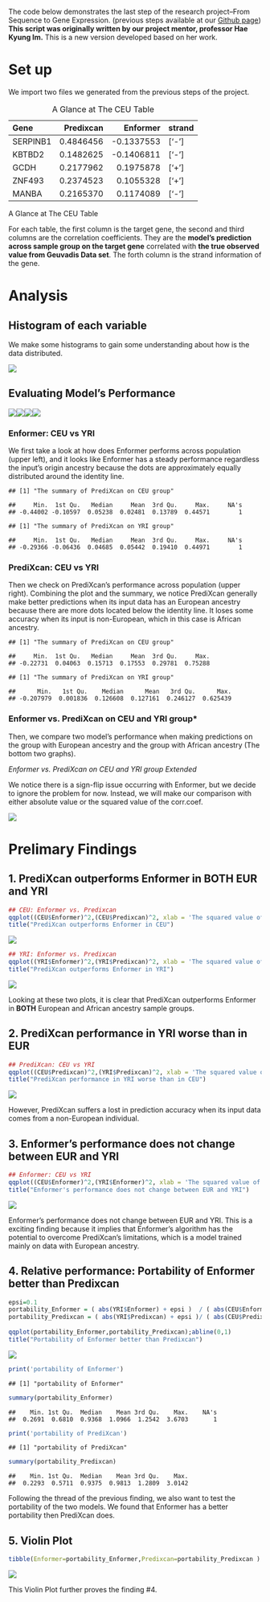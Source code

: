 The code below demonstrates the last step of the research project–From
Sequence to Gene Expression. (previous steps available at our [Github
page](https://github.com/NickuFeng/Research-Project)) **This script was
originally written by our project mentor, professor Hae Kyung Im.** This
is a new version developed based on her work.

# Set up

We import two files we generated from the previous steps of the project.

<table>
<caption>A Glance at The CEU Table</caption>
<thead>
<tr class="header">
<th style="text-align: left;">Gene</th>
<th style="text-align: right;">Predixcan</th>
<th style="text-align: right;">Enformer</th>
<th style="text-align: left;">strand</th>
</tr>
</thead>
<tbody>
<tr class="odd">
<td style="text-align: left;">SERPINB1</td>
<td style="text-align: right;">0.4846456</td>
<td style="text-align: right;">-0.1337553</td>
<td style="text-align: left;">[‘-’]</td>
</tr>
<tr class="even">
<td style="text-align: left;">KBTBD2</td>
<td style="text-align: right;">0.1482625</td>
<td style="text-align: right;">-0.1406811</td>
<td style="text-align: left;">[‘-’]</td>
</tr>
<tr class="odd">
<td style="text-align: left;">GCDH</td>
<td style="text-align: right;">0.2177962</td>
<td style="text-align: right;">0.1975878</td>
<td style="text-align: left;">[‘+’]</td>
</tr>
<tr class="even">
<td style="text-align: left;">ZNF493</td>
<td style="text-align: right;">0.2374523</td>
<td style="text-align: right;">0.1055328</td>
<td style="text-align: left;">[‘+’]</td>
</tr>
<tr class="odd">
<td style="text-align: left;">MANBA</td>
<td style="text-align: right;">0.2165370</td>
<td style="text-align: right;">0.1174089</td>
<td style="text-align: left;">[‘-’]</td>
</tr>
</tbody>
</table>

A Glance at The CEU Table

For each table, the first column is the target gene, the second and
third columns are the correlation coefficients. They are the **model’s
prediction across sample group on the target gene** correlated with
**the true observed value from Geuvadis Data set**. The forth column is
the strand information of the gene.

# Analysis

## Histogram of each variable

We make some histograms to gain some understanding about how is the data
distributed.

![](4_Analysis_files/figure-markdown_strict/Histogram-1.png)

## Evaluating Model’s Performance

![](4_Analysis_files/figure-markdown_strict/4_model_performance-1.png)![](4_Analysis_files/figure-markdown_strict/4_model_performance-2.png)![](4_Analysis_files/figure-markdown_strict/4_model_performance-3.png)![](4_Analysis_files/figure-markdown_strict/4_model_performance-4.png)

### Enformer: CEU vs YRI

We first take a look at how does Enformer performs across population
(upper left), and it looks like Enformer has a steady performance
regardless the input’s origin ancestry because the dots are
approximately equally distributed around the identity line.

    ## [1] "The summary of PrediXcan on CEU group"

    ##     Min.  1st Qu.   Median     Mean  3rd Qu.     Max.     NA's 
    ## -0.44002 -0.10597  0.05238  0.02481  0.13789  0.44571        1

    ## [1] "The summary of PrediXcan on YRI group"

    ##     Min.  1st Qu.   Median     Mean  3rd Qu.     Max.     NA's 
    ## -0.29366 -0.06436  0.04685  0.05442  0.19410  0.44971        1

### PrediXcan: CEU vs YRI

Then we check on PrediXcan’s performance across population (upper
right). Combining the plot and the summary, we notice PrediXcan
generally make better predictions when its input data has an European
ancestry because there are more dots located below the identity line. It
loses some accuracy when its input is non-European, which in this case
is African ancestry.

    ## [1] "The summary of PrediXcan on CEU group"

    ##     Min.  1st Qu.   Median     Mean  3rd Qu.     Max. 
    ## -0.22731  0.04063  0.15713  0.17553  0.29781  0.75288

    ## [1] "The summary of PrediXcan on YRI group"

    ##      Min.   1st Qu.    Median      Mean   3rd Qu.      Max. 
    ## -0.207979  0.001836  0.126608  0.127161  0.246127  0.625439

### Enformer vs. PrediXcan on CEU and YRI group\*

Then, we compare two model’s performance when making predictions on the
group with European ancestry and the group with African ancestry (The
bottom two graphs).

*Enformer vs. PrediXcan on CEU and YRI group Extended*

We notice there is a sign-flip issue occurring with Enformer, but we
decide to ignore the problem for now. Instead, we will make our
comparison with either absolute value or the squared value of the
corr.coef.

![](4_Analysis_files/figure-markdown_strict/Abs_Enf_vs_Pre-1.png)

# Prelimary Findings

## 1. PrediXcan outperforms Enformer in BOTH EUR and YRI

``` r
## CEU: Enformer vs. Predixcan
qqplot((CEU$Enformer)^2,(CEU$Predixcan)^2, xlab = 'The squared value of Enformer in CEU', ylab = 'The squared value of PrediXcan in CEU', frame=FALSE); abline(0,1)
title("PrediXcan outperforms Enformer in CEU")
```

![](4_Analysis_files/figure-markdown_strict/Squared_CEU-1.png)

``` r
## YRI: Enformer vs. Predixcan
qqplot((YRI$Enformer)^2,(YRI$Predixcan)^2, xlab = 'The squared value of Enformer in YRI', ylab = 'The squared value of PrediXcan in YRI'); abline(0,1)
title("PrediXcan outperforms Enformer in YRI")
```

![](4_Analysis_files/figure-markdown_strict/Squared_YRI-1.png)

Looking at these two plots, it is clear that PrediXcan outperforms
Enformer in **BOTH** European and African ancestry sample groups.

## 2. PrediXcan performance in YRI worse than in EUR

``` r
## PrediXcan: CEU vs YRI
qqplot((CEU$Predixcan)^2,(YRI$Predixcan)^2, xlab = 'The squared value of PrediXcan in CEU', ylab = 'The squared value of PrediXcan in YRI');abline(0,1)
title("PrediXcan performance in YRI worse than in CEU")
```

![](4_Analysis_files/figure-markdown_strict/Squared_Pred-1.png)

However, PrediXcan suffers a lost in prediction accuracy when its input
data comes from a non-European individual.

## 3. Enformer’s performance does not change between EUR and YRI

``` r
## Enformer: CEU vs YRI
qqplot((CEU$Enformer)^2,(YRI$Enformer)^2, xlab = 'The squared value of Enformer in CEU group', ylab = 'The squared value of Enformer in YRI group');abline(0,1)
title("Enformer's performance does not change between EUR and YRI")
```

![](4_Analysis_files/figure-markdown_strict/Squared_Enf-1.png)

Enformer’s performance does not change between EUR and YRI. This is a
exciting finding because it implies that Enformer’s algorithm has the
potential to overcome PrediXcan’s limitations, which is a model trained
mainly on data with European ancestry.

## 4. Relative performance: Portability of Enformer better than Predixcan

``` r
epsi=0.1
portability_Enformer = ( abs(YRI$Enformer) + epsi )  / ( abs(CEU$Enformer)  + epsi )
portability_Predixcan = ( abs(YRI$Predixcan) + epsi )/ ( abs(CEU$Predixcan) + epsi )
 
qqplot(portability_Enformer,portability_Predixcan);abline(0,1)
title("Portability of Enformer better than Predixcan")
```

![](4_Analysis_files/figure-markdown_strict/Portability-1.png)

``` r
print('portability of Enformer')
```

    ## [1] "portability of Enformer"

``` r
summary(portability_Enformer)
```

    ##    Min. 1st Qu.  Median    Mean 3rd Qu.    Max.    NA's 
    ##  0.2691  0.6810  0.9368  1.0966  1.2542  3.6703       1

``` r
print('portability of PrediXcan')
```

    ## [1] "portability of PrediXcan"

``` r
summary(portability_Predixcan)
```

    ##    Min. 1st Qu.  Median    Mean 3rd Qu.    Max. 
    ##  0.2293  0.5711  0.9375  0.9813  1.2809  3.0142

Following the thread of the previous finding, we also want to test the
portability of the two models. We found that Enformer has a better
portability then PrediXcan does.

## 5. Violin Plot

``` r
tibble(Enformer=portability_Enformer,Predixcan=portability_Predixcan )  %>% pivot_longer(cols = c(Enformer,Predixcan),names_to="type",values_to="portability") %>% ggplot(aes(type,portability)) + geom_violin() + geom_boxplot(width=0.3) + geom_jitter(size=2,col='gray') + theme_bw(base_size = 15) + ggtitle("Enformer Portability to YRI Higher than Predixcan")
```

![](4_Analysis_files/figure-markdown_strict/Violin-1.png)

This Violin Plot further proves the finding \#4.
